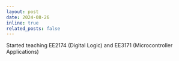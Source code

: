 ```yaml
---
layout: post
date: 2024-08-26
inline: true
related_posts: false
---
```


Started teaching EE2174 (Digital Logic) and EE3171 (Microcontroller Applications)
